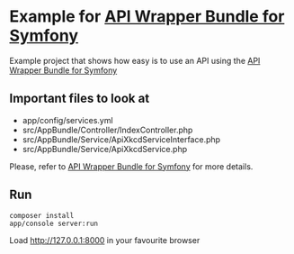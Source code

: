 # Example for [API Wrapper Bundle for Symfony](https://github.com/franjid/api-wrapper-bundle)

Example project that shows how easy is to use an API using the [API Wrapper Bundle for Symfony](https://github.com/franjid/api-wrapper-bundle)


## Important files to look at

* app/config/services.yml
* src/AppBundle/Controller/IndexController.php
* src/AppBundle/Service/ApiXkcdServiceInterface.php
* src/AppBundle/Service/ApiXkcdService.php

Please, refer to [API Wrapper Bundle for Symfony](https://github.com/franjid/api-wrapper-bundle) for more details.

## Run

```
composer install
app/console server:run
```

Load http://127.0.0.1:8000 in your favourite browser
